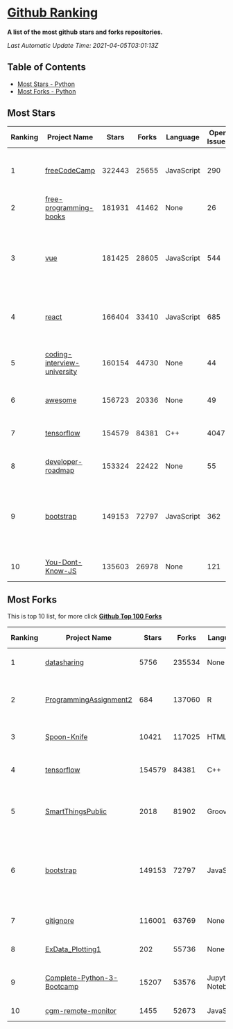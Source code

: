 [Github Ranking](./README.md)
==========

**A list of the most github stars and forks repositories.**

*Last Automatic Update Time: 2021-04-05T03:01:13Z*

## Table of Contents

* [Most Stars - Python](#most-stars-python)
* [Most Forks - Python](#most-forks-python)


## Most Stars
| Ranking | Project Name | Stars | Forks | Language | Open Issues | Description | Last Commit |
| ------- | ------------ | ----- | ----- | -------- | ----------- | ----------- | ----------- |
| 1 | [freeCodeCamp](https://github.com/freeCodeCamp/freeCodeCamp) | 322443 | 25655 | JavaScript | 290 | freeCodeCamp.org's open source codebase and curriculum. Learn to code for free. | 2021-04-05T01:43:52Z |
| 2 | [free-programming-books](https://github.com/EbookFoundation/free-programming-books) | 181931 | 41462 | None | 26 | :books: Freely available programming books | 2021-04-03T09:10:34Z |
| 3 | [vue](https://github.com/vuejs/vue) | 181425 | 28605 | JavaScript | 544 | 🖖 Vue.js is a progressive, incrementally-adoptable JavaScript framework for building UI on the web. | 2021-04-05T02:12:44Z |
| 4 | [react](https://github.com/facebook/react) | 166404 | 33410 | JavaScript | 685 | A declarative, efficient, and flexible JavaScript library for building user interfaces. | 2021-04-03T15:10:06Z |
| 5 | [coding-interview-university](https://github.com/jwasham/coding-interview-university) | 160154 | 44730 | None | 44 | A complete computer science study plan to become a software engineer. | 2021-04-04T20:33:17Z |
| 6 | [awesome](https://github.com/sindresorhus/awesome) | 156723 | 20336 | None | 49 | 😎 Awesome lists about all kinds of interesting topics | 2021-04-02T19:51:59Z |
| 7 | [tensorflow](https://github.com/tensorflow/tensorflow) | 154579 | 84381 | C++ | 4047 | An Open Source Machine Learning Framework for Everyone | 2021-04-04T21:40:37Z |
| 8 | [developer-roadmap](https://github.com/kamranahmedse/developer-roadmap) | 153324 | 22422 | None | 55 | Roadmap to becoming a web developer in 2021 | 2021-03-31T08:36:51Z |
| 9 | [bootstrap](https://github.com/twbs/bootstrap) | 149153 | 72797 | JavaScript | 362 | The most popular HTML, CSS, and JavaScript framework for developing responsive, mobile first projects on the web. | 2021-04-04T21:29:23Z |
| 10 | [You-Dont-Know-JS](https://github.com/getify/You-Dont-Know-JS) | 135603 | 26978 | None | 121 | A book series on JavaScript. @YDKJS on twitter. | 2021-03-22T20:00:34Z |

## Most Forks

This is top 10 list, for more click **[Github Top 100 Forks](Top100/Top-100-forks.md)**

| Ranking | Project Name | Stars | Forks | Language | Open Issues | Description | Last Commit |
| ------- | ------------ | ----- | ----- | -------- | ----------- | ----------- | ----------- |
| 1 | [datasharing](https://github.com/jtleek/datasharing) | 5756 | 235534 | None | 804 | The Leek group guide to data sharing  | 2021-04-04T17:42:35Z |
| 2 | [ProgrammingAssignment2](https://github.com/rdpeng/ProgrammingAssignment2) | 684 | 137060 | R | 3882 | Repository for Programming Assignment 2 for R Programming on Coursera | 2021-04-03T16:17:38Z |
| 3 | [Spoon-Knife](https://github.com/octocat/Spoon-Knife) | 10421 | 117025 | HTML | 11597 | This repo is for demonstration purposes only. | 2021-04-05T02:07:19Z |
| 4 | [tensorflow](https://github.com/tensorflow/tensorflow) | 154579 | 84381 | C++ | 4047 | An Open Source Machine Learning Framework for Everyone | 2021-04-04T21:40:37Z |
| 5 | [SmartThingsPublic](https://github.com/SmartThingsCommunity/SmartThingsPublic) | 2018 | 81902 | Groovy | 2788 | SmartThings open-source DeviceTypeHandlers and SmartApps code | 2021-04-04T12:09:38Z |
| 6 | [bootstrap](https://github.com/twbs/bootstrap) | 149153 | 72797 | JavaScript | 362 | The most popular HTML, CSS, and JavaScript framework for developing responsive, mobile first projects on the web. | 2021-04-04T21:29:23Z |
| 7 | [gitignore](https://github.com/github/gitignore) | 116001 | 63769 | None | 310 | A collection of useful .gitignore templates | 2021-04-01T04:30:32Z |
| 8 | [ExData_Plotting1](https://github.com/rdpeng/ExData_Plotting1) | 202 | 55736 | None | 671 | Plotting Assignment 1 for Exploratory Data Analysis | 2021-04-02T18:45:46Z |
| 9 | [Complete-Python-3-Bootcamp](https://github.com/Pierian-Data/Complete-Python-3-Bootcamp) | 15207 | 53576 | Jupyter Notebook | 129 | Course Files for Complete Python 3 Bootcamp Course on Udemy | 2021-03-20T19:40:02Z |
| 10 | [cgm-remote-monitor](https://github.com/nightscout/cgm-remote-monitor) | 1455 | 52673 | JavaScript | 89 | nightscout web monitor | 2021-04-03T14:45:15Z |



